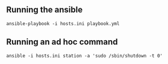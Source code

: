 ## Running the ansible

	ansible-playbook -i hosts.ini playbook.yml

## Running an ad hoc command

	ansible -i hosts.ini station -a 'sudo /sbin/shutdown -t 0'
